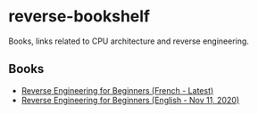 # reverse-bookshelf
Books, links related to CPU architecture and reverse engineering.

## Books
- [Reverse Engineering for Beginners (French - Latest)](https://beginners.re/RE4B-FR.pdf)
- [Reverse Engineering for Beginners (English - Nov 11, 2020)](https://web.archive.org/web/20201111234229/https://beginners.re/RE4B-EN.pdf)
